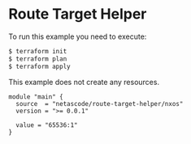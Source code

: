<!-- BEGIN_TF_DOCS -->
# Route Target Helper

To run this example you need to execute:

```bash
$ terraform init
$ terraform plan
$ terraform apply
```

This example does not create any resources.

```hcl
module "main" {
  source  = "netascode/route-target-helper/nxos"
  version = ">= 0.0.1"

  value = "65536:1"
}
```
<!-- END_TF_DOCS -->